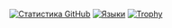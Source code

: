 [![Статистика GitHub](https://github-readme-stats.vercel.app/api?username=nikita20002000&show_icons=true&theme=radical)](https://github.com/nikita20002000)
[![Языки](https://github-readme-stats.vercel.app/api/top-langs/?username=nikita20002000&layout=compact)](https://github.com/nikita20002000)
[![Trophy](https://github-profile-trophy.vercel.app/?username=nikita20002000&theme=onedark)](https://github.com/ryo-ma/github-profile-trophy)
